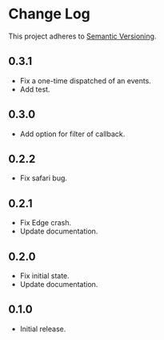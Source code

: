 # Change Log
This project adheres to [Semantic Versioning](http://semver.org/).

## 0.3.1
* Fix a one-time dispatched of an events.
* Add test.

## 0.3.0
* Add option for filter of callback.

## 0.2.2
* Fix safari bug.

## 0.2.1
* Fix Edge crash.
* Update documentation.

## 0.2.0
* Fix initial state.
* Update documentation.

## 0.1.0
* Initial release.
